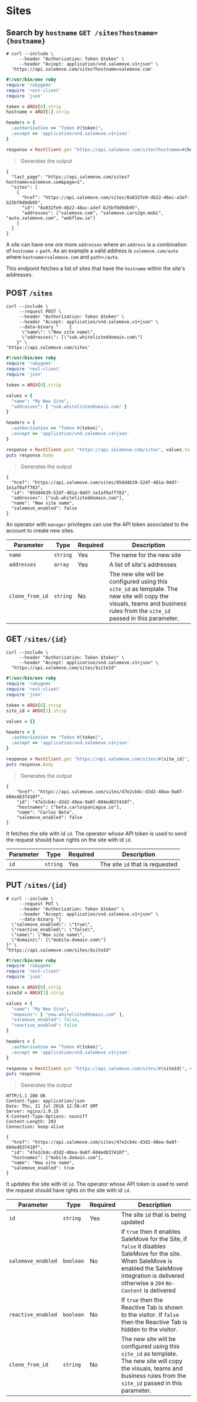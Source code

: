 # Sites

## Search by `hostname` `GET /sites?hostname={hostname}`

```shell
# curl --include \
     --header "Authorization: Token $token" \
     --header "Accept: application/vnd.salemove.v1+json" \
  'https://api.salemove.com/sites?hostname=salemove.com'
```

```ruby
#!/usr/bin/env ruby
require 'rubygems'
require 'rest-client'
require 'json'

token = ARGV[0].strip
hostname = ARGV[1].strip

headers = {
  :authorization => "Token #{token}",
  :accept => 'application/vnd.salemove.v1+json'
}

response = RestClient.get "https://api.salemove.com/sites?hostname=#{hostname}", headers
```

> Generates the output

```
{
  "last_page": "https://api.salemove.com/sites?hostname=salemove.com&page=1",
  "sites": [
    {
      "href": "https://api.salemove.com/sites/8a832fe9-db22-48ac-a3ef-b25bf0d9db95",
      "id": "8a832fe9-db22-48ac-a3ef-b25bf0d9db95",
      "addresses": ["salemove.com", "salemove.cars2go.mobi", "auto.salemove.com", "webflow.io"]
    }
  ]
}
```
A site can have one ore more `addresses` where an `address` is a combination of `hostname` + `path`. As an example a valid address is `salemove.com/auto` where `hostname`=`salemove.com` and `path`=`/auto`.

This endpoint fetches a list of sites that have the `hostname` within the site's addresses.


## POST `/sites`

```shell
curl --include \
     --request POST \
     --header "Authorization: Token $token" \
     --header "Accept: application/vnd.salemove.v1+json" \
     --data-binary "    {
      \"name\": \"New site name\",
      \"addresses\": [\"sub.whitelisteddomain.com\"]
    }" \
'https://api.salemove.com/sites'
```

```ruby
#!/usr/bin/env ruby
require 'rubygems'
require 'rest-client'
require 'json'

token = ARGV[0].strip

values = {
  "name": "My New Site",
  "addresses": [ "sub.whitelisteddomain.com" ]
}

headers = {
  :authorization => "Token #{token}",
  :accept => 'application/vnd.salemove.v1+json'
}

response = RestClient.post "https://api.salemove.com/sites", values.to_json, headers
puts response.body
```

> Generates the output

```
{
  "href": "https://api.salemove.com/sites/05dd4b39-52df-401a-9dd7-1e1af0aff783",
  "id": "05dd4b39-52df-401a-9dd7-1e1af0aff783",
  "addresses": ["sub.whitelisteddomain.com"],
  "name": "New site name",
  "salemove_enabled": false
}
```

An operator with `manager` privileges can use the API token associated to the account to create new sites.

|Parameter|Type|Required|Description|
|---------|----|--------|-----------|
|`name`|`string`|Yes|The name for the new site|
|`addresses`|`array`|Yes|A list of site's addresses|
|`clone_from_id`|`string`|No|The new site will be configured using this `site_id` as template. The new site will copy the visuals, teams and business rules from the `site_id` passed in this parameter.|

## GET `/sites/{id}`

```shell
curl --include \
     --header "Authorization: Token $token" \
     --header "Accept: application/vnd.salemove.v1+json" \
  "https://api.salemove.com/sites/$siteId"
```

```ruby
#!/usr/bin/env ruby
require 'rubygems'
require 'rest-client'
require 'json'

token = ARGV[0].strip
site_id = ARGV[1].strip

values = {}

headers = {
  :authorization => "Token #{token}",
  :accept => 'application/vnd.salemove.v1+json'
}

response = RestClient.get "https://api.salemove.com/sites/#{site_id}",  headers
puts response.body
```

> Generates the output

```
{
    "href": "https://api.salemove.com/sites/47e2cb4c-d3d2-48ea-9a8f-604ed837410f",
    "id": "47e2cb4c-d3d2-48ea-9a8f-604ed837410f",
    "hostnames": ["beta.carlospaniagua.io"],
    "name": "Carlos Beta",
    "salemove_enabled": false
}
```
It fetches the site with id `id`. The operator whose API token is used to send the request should have rights on the site with id `id`.

|Parameter|Type|Required|Description|
|---------|----|--------|-----------|
|`id`|`string`|Yes|The site `id` that is requested|


## PUT `/sites/{id}`

```shell
# curl --include \
     --request PUT \
     --header "Authorization: Token $token" \
     --header "Accept: application/vnd.salemove.v1+json" \
     --data-binary "{
  \"salemove_enabled\": \"true\",
  \"reactive_enabled\": \"false\",
  \"name\": \"New site name\",
  \"domains\": [\"mobile.domain.com\"]
}" \
"https://api.salemove.com/sites/$siteId"
```

```ruby
#!/usr/bin/env ruby
require 'rubygems'
require 'rest-client'
require 'json'

token = ARGV[0].strip
siteId = ARGV[1].strip

values = {
  "name": "My New Site",
  "domains": [ "new.whitelisteddomain.com" ],
  "salemove_enabled": false,
  "reactive_enabled": false
}

headers = {
  :authorization => "Token #{token}",
  :accept => 'application/vnd.salemove.v1+json'
}

response = RestClient.put "https://api.salemove.com/sites/#{siteId}", values.to_json, headers
puts response
```

> Generates the output

```
HTTP/1.1 200 OK
Content-Type: application/json
Date: Thu, 21 Jul 2016 12:56:47 GMT
Server: nginx/1.9.15
X-Content-Type-Options: nosniff
Content-Length: 203
Connection: keep-alive

{
  "href": "https://api.salemove.com/sites/47e2cb4c-d3d2-48ea-9a8f-604ed837410f",
  "id": "47e2cb4c-d3d2-48ea-9a8f-604ed837410f",
  "hostnames": ["mobile.domain.com"],
  "name": "New site name",
  "salemove_enabled": true
}

```

It updates the site with id `id`. The operator whose API token is used to send the request should have rghts on the site with id `id`.

|Parameter|Type|Required|Description|
|---------|----|--------|-----------|
|`id`|`string`|Yes|The site `id` that is being updated|
|`salemove_enabled`|`boolean`|No|if `true` then it enables SaleMove for the Site, if `false` it disables SaleMove for the site. When SaleMove is enabled the SaleMove integration is delivered otherwise a `204` `No-Content` is delivered|
|`reactive_enabled`|`boolean`|No|If `true` then the Reactive Tab is shown to the visitor. If `false` then the Reactive Tab is hidden to the visitor.|
|`clone_from_id`|`string`|No|The new site will be configured using this `site_id` as template. The new site will copy the visuals, teams and business rules from the `site_id` passed in this parameter.|



